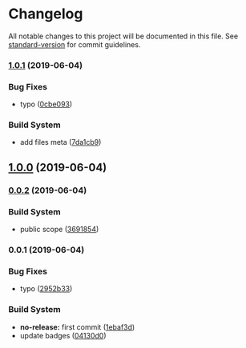# Changelog

All notable changes to this project will be documented in this file. See [standard-version](https://github.com/conventional-changelog/standard-version) for commit guidelines.

### [1.0.1](https://github.com/Kikobeats/map-keys-deep/compare/v1.0.0...v1.0.1) (2019-06-04)


### Bug Fixes

* typo ([0cbe093](https://github.com/Kikobeats/map-keys-deep/commit/0cbe093))


### Build System

* add files meta ([7da1cb9](https://github.com/Kikobeats/map-keys-deep/commit/7da1cb9))



## [1.0.0](https://github.com/Kikobeats/map-keys-deep/compare/v0.0.2...v1.0.0) (2019-06-04)



### [0.0.2](https://github.com/Kikobeats/map-keys-deep/compare/v0.0.1...v0.0.2) (2019-06-04)


### Build System

* public scope ([3691854](https://github.com/Kikobeats/map-keys-deep/commit/3691854))



### 0.0.1 (2019-06-04)


### Bug Fixes

* typo ([2952b33](https://github.com/Kikobeats/map-keys-deep/commit/2952b33))


### Build System

* **no-release:** first commit ([1ebaf3d](https://github.com/Kikobeats/map-keys-deep/commit/1ebaf3d))
* update badges ([04130d0](https://github.com/Kikobeats/map-keys-deep/commit/04130d0))
